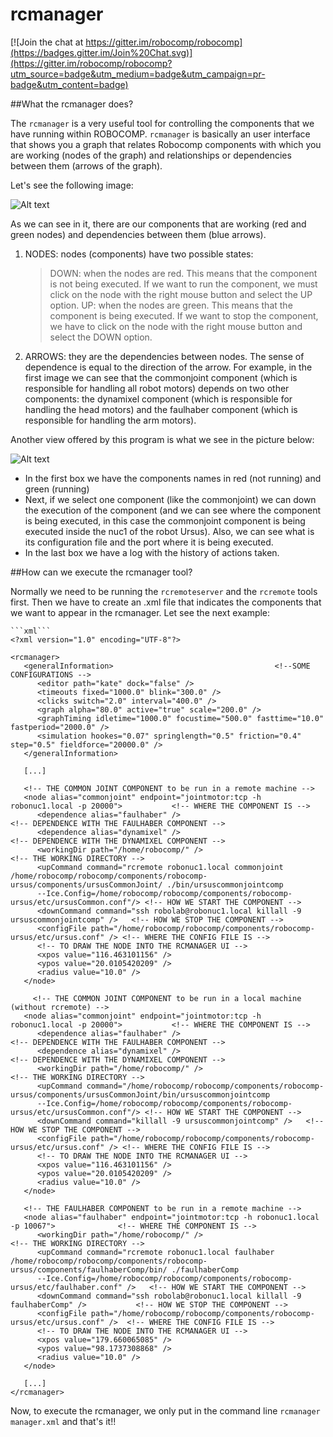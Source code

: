 rcmanager
===============================

[![Join the chat at https://gitter.im/robocomp/robocomp](https://badges.gitter.im/Join%20Chat.svg)](https://gitter.im/robocomp/robocomp?utm_source=badge&utm_medium=badge&utm_campaign=pr-badge&utm_content=badge)

##What the rcmanager does?

The `rcmanager` is a very useful tool for controlling the components that we have running within ROBOCOMP. `rcmanager` is basically an user interface that shows you a graph that relates Robocomp components with which you are working (nodes of the graph) and relationships or dependencies between them (arrows of the graph).

Let's see the following image:

![Alt text](https://github.com/robocomp/robocomp/blob/master/tools/rcmanager/share/rcmanager/rcmanager1.png)

As we can see in it, there are our components that are working (red and green nodes) and dependencies between them (blue arrows).

1. NODES: nodes (components) have two possible states:
    > DOWN: when the nodes are red. This means that the component is not being executed. If we want to run the component, we must click on the node with the right mouse button and select the UP option.
    > UP: when the nodes are green. This means that the component is being executed. If we want to stop the component, we have to click on the node with the right mouse button and select the DOWN option.
2. ARROWS: they are the dependencies between nodes. The sense of dependence is equal to the direction of the arrow. For example, in the first image we can see that the commonjoint component (which is responsible for handling all robot motors) depends on two other components: the dynamixel component (which is responsible for handling the head motors) and the faulhaber component (which is responsible for handling the arm motors).

Another view offered by this program is what we see in the picture below:

![Alt text](https://github.com/robocomp/robocomp/blob/master/tools/rcmanager/share/rcmanager/rcmanager2.png)

*   In the first box we have the components names in red (not running) and green (running)
*   Next, if we select one component (like the commonjoint) we can down the execution of the component (and we can see where the component is being executed, in this case the commonjoint component is being executed inside the nuc1 of the robot Ursus). Also, we can see what is its configuration file and the port where it is being executed.
*   In the last box we have a log with the history of actions taken. 

##How can we execute the rcmanager tool?

Normally we need to be running the `rcremoteserver` and the `rcremote` tools first. Then we have to create an .xml file that indicates the components that we want to appear in the rcmanager. Let see the next example:

    ```xml```
    <?xml version="1.0" encoding="UTF-8"?>
    
    <rcmanager>
       <generalInformation>                                    <!--SOME CONFIGURATIONS -->
          <editor path="kate" dock="false" />
          <timeouts fixed="1000.0" blink="300.0" />
          <clicks switch="2.0" interval="400.0" />
          <graph alpha="80.0" active="true" scale="200.0" />
          <graphTiming idletime="1000.0" focustime="500.0" fasttime="10.0" fastperiod="2000.0" />
          <simulation hookes="0.07" springlength="0.5" friction="0.4" step="0.5" fieldforce="20000.0" />
       </generalInformation>
       
       [...]
       
       <!-- THE COMMON JOINT COMPONENT to be run in a remote machine -->
       <node alias="commonjoint" endpoint="jointmotor:tcp -h robonuc1.local -p 20000">           <!-- WHERE THE COMPONENT IS -->
          <dependence alias="faulhaber" />                                                       <!-- DEPENDENCE WITH THE FAULHABER COMPONENT -->
          <dependence alias="dynamixel" />                                                       <!-- DEPENDENCE WITH THE DYNAMIXEL COMPONENT -->
          <workingDir path="/home/robocomp/" />                                                  <!-- THE WORKING DIRECTORY -->
          <upCommand command="rcremote robonuc1.local commonjoint /home/robocomp/robocomp/components/robocomp-ursus/components/ursusCommonJoint/ ./bin/ursuscommonjointcomp 
          --Ice.Config=/home/robocomp/robocomp/components/robocomp-ursus/etc/ursusCommon.conf"/> <!-- HOW WE START THE COMPONENT -->
          <downCommand command="ssh robolab@robonuc1.local killall -9 ursuscommonjointcomp" />   <!-- HOW WE STOP THE COMPONENT -->
          <configFile path="/home/robocomp/robocomp/components/robocomp-ursus/etc/ursus.conf" /> <!-- WHERE THE CONFIG FILE IS -->
          <!-- TO DRAW THE NODE INTO THE RCMANAGER UI -->
          <xpos value="116.463101156" />
          <ypos value="20.0105420209" />
          <radius value="10.0" />
       </node>
       
         <!-- THE COMMON JOINT COMPONENT to be run in a local machine (without rcremote) -->
       <node alias="commonjoint" endpoint="jointmotor:tcp -h robonuc1.local -p 20000">           <!-- WHERE THE COMPONENT IS -->
          <dependence alias="faulhaber" />                                                       <!-- DEPENDENCE WITH THE FAULHABER COMPONENT -->
          <dependence alias="dynamixel" />                                                       <!-- DEPENDENCE WITH THE DYNAMIXEL COMPONENT -->
          <workingDir path="/home/robocomp/" />                                                  <!-- THE WORKING DIRECTORY -->
          <upCommand command="/home/robocomp/robocomp/components/robocomp-ursus/components/ursusCommonJoint/bin/ursuscommonjointcomp 
          --Ice.Config=/home/robocomp/robocomp/components/robocomp-ursus/etc/ursusCommon.conf"/> <!-- HOW WE START THE COMPONENT -->
          <downCommand command="killall -9 ursuscommonjointcomp" />   <!-- HOW WE STOP THE COMPONENT -->
          <configFile path="/home/robocomp/robocomp/components/robocomp-ursus/etc/ursus.conf" /> <!-- WHERE THE CONFIG FILE IS -->
          <!-- TO DRAW THE NODE INTO THE RCMANAGER UI -->
          <xpos value="116.463101156" />
          <ypos value="20.0105420209" />
          <radius value="10.0" />
       </node>
       
       <!-- THE FAULHABER COMPONENT to be run in a remote machine -->
       <node alias="faulhaber" endpoint="jointmotor:tcp -h robonuc1.local -p 10067">              <!-- WHERE THE COMPONENT IS -->
          <workingDir path="/home/robocomp/" />                                                   <!-- THE WORKING DIRECTORY -->
          <upCommand command="rcremote robonuc1.local faulhaber /home/robocomp/robocomp/components/robocomp-ursus/components/faulhaberComp/bin/ ./faulhaberComp 
          --Ice.Config=/home/robocomp/robocomp/components/robocomp-ursus/etc/faulhaber.conf" />   <!-- HOW WE START THE COMPONENT -->
          <downCommand command="ssh robolab@robonuc1.local killall -9 faulhaberComp" />           <!-- HOW WE STOP THE COMPONENT -->
          <configFile path="/home/robocomp/robocomp/components/robocomp-ursus/etc/ursus.conf" />  <!-- WHERE THE CONFIG FILE IS -->
          <!-- TO DRAW THE NODE INTO THE RCMANAGER UI -->
          <xpos value="179.660065085" />
          <ypos value="98.1737308868" />
          <radius value="10.0" />
       </node>
    
       [...]
    </rcmanager>  
    
Now, to execute the rcmanager, we only put in the command line `rcmanager manager.xml` and that's it!!

